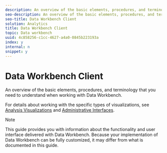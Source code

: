 ```yaml
---
description: An overview of the basic elements, procedures, and terminology that you need to understand when working with Data Workbench.
seo-description: An overview of the basic elements, procedures, and terminology that you need to understand when working with Data Workbench.
seo-title: Data Workbench Client
solution: Analytics
title: Data Workbench Client
topic: Data workbench
uuid: 4c858256-c1cc-4627-a4a0-0845b223193a
index: y
internal: n
snippet: y
---
```


# Data Workbench Client

An overview of the basic elements, procedures, and terminology that you need to understand when working with Data Workbench.

For details about working with the specific types of visualizations, see [Analysis Visualizations](../../data-workbench-client/c-analysis-vis/c-analysis-vis.md#concept_CB5B9716D3404B2B888A55B3EFEC1FA5) and [Administrative Interfaces](../../data-workbench-client/c-admin-intrf/c-admin-intrf.md#concept_855C1A91E1A948969FAB592ADCA15F74).

>[!NOTE]
>
>This guide provides you with information about the functionality and user interface delivered with Data Workbench. Because your implementation of Data Workbench can be fully customized, it may differ from what is documented in this guide.

